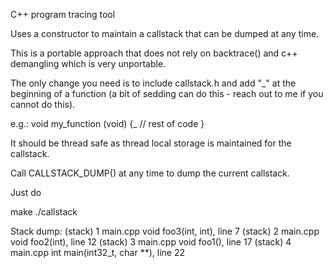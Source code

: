 C++ program tracing tool

Uses a constructor to maintain a callstack that can be dumped at any time.

This is a portable approach that does not rely on backtrace() and c++ 
demangling which is very unportable.

The only change you need is to include callstack.h and add "_" at the beginning
of a function (a bit of sedding can do this - reach out to me if you cannot 
do this).

e.g.:
        void my_function (void)
        {_
          // rest of code
        }

It should be thread safe as thread local storage is maintained for the callstack.

Call CALLSTACK_DUMP() at any time to dump the current callstack.

Just do 

  make
  ./callstack 

  Stack dump:
  (stack) 1 main.cpp void foo3(int, int), line 7
  (stack) 2 main.cpp void foo2(int), line 12
  (stack) 3 main.cpp void foo1(), line 17
  (stack) 4 main.cpp int main(int32_t, char **), line 22

